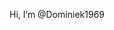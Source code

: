 Hi, I’m @Dominiek1969


<!---
Dominiek1969/Dominiek1969 is a ✨ special ✨ repository because its `README.md` (this file) appears on your GitHub profile.
You can click the Preview link to take a look at your changes.
--->
